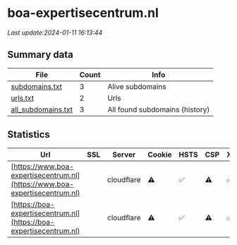 # boa-expertisecentrum.nl
*Last update:2024-01-11 16:13:44*
## Summary data
| File       | Count | Info |
|------------|-------|------|
|[subdomains.txt](/data/boa-expertisecentrum/subdomains.txt)|3|Alive subdomains|
|[urls.txt](/data/boa-expertisecentrum/urls.txt)|2|Urls|
|[all_subdomains.txt](/data/boa-expertisecentrum/all_subdomains.txt)|3|All found subdomains (history)|
## Statistics
| Url | SSL | Server | Cookie | HSTS | CSP | XFO | XXP | RP | Tech |
|------------|-------|------|------|------|------|------|------|------|------|
|[https://www.boa-expertisecentrum.nl](https://www.boa-expertisecentrum.nl)| |cloudflare|:warning: |:white_check_mark: |:warning: |:white_check_mark: |:white_check_mark: |:white_check_mark: |Cloudflare HSTS HTTP...|
|[https://boa-expertisecentrum.nl](https://boa-expertisecentrum.nl)| |cloudflare|:warning: |:white_check_mark: |:warning: |:white_check_mark: |:white_check_mark: |:white_check_mark: |Apache Tomcat Cloudf...|